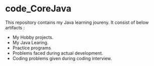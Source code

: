 # code_CoreJava
This repository contains my Java learning joureny.
It consist of below artifacts :
  - My Hobby projects.
  - My Java Learing.
  - Practice programs
  - Problems faced during actual development.
  - Coding problems given during coding interview.
